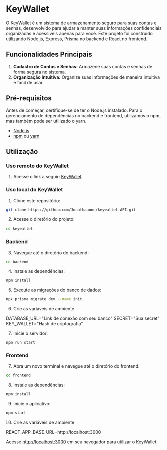 # KeyWallet

O KeyWallet é um sistema de armazenamento seguro para suas contas e senhas, desenvolvido para ajudar a manter suas informações confidenciais organizadas e acessíveis apenas para você. Este projeto foi construído utilizando Node.js, Express, Prisma no backend e React no frontend.

## Funcionalidades Principais

1. **Cadastro de Contas e Senhas:** Armazene suas contas e senhas de forma segura no sistema.
2. **Organização Intuitiva:** Organize suas informações de maneira intuitiva e fácil de usar.

## Pré-requisitos

Antes de começar, certifique-se de ter o Node.js instalado. Para o gerenciamento de dependências no backend e frontend, utilizamos o npm, mas também pode ser utilizado o yarn.

- [Node.js](https://nodejs.org/)
- [npm](https://www.npmjs.com/) ou [yarn](https://yarnpkg.com/)

## Utilização

### Uso remoto do KeyWallet

1. Acesse o link a seguir: [KeyWallet](https://keywallet.vercel.app/)

### Uso local do KeyWallet

1. Clone este repositório:

```bash
git clone https://github.com/Jonathaannn/keywallet-API.git
```

2. Acesse o diretório do projeto:

```bash
cd keywallet
```

### Backend

3. Navegue até o diretório do backend:

```bash
cd backend
```

4. Instale as dependências:

```bash
npm install
```

5. Execute as migrações do banco de dados:

```bash
npx prisma migrate dev --name init
```

6. Crie as variáveis de ambiente

DATABASE_URL="Link de conexão com seu banco"
SECRET="Sua secret"
KEY_WALLET="Hash de criptografia"

7. Inicie o servidor:

```bash
npm run start
```

### Frontend

7. Abra um novo terminal e navegue até o diretório do frontend:

```bash
cd frontend
```

8. Instale as dependências:

```bash
npm install
```

9. Inicie o aplicativo:

```bash
npm start
```

10. Crie as variáveis de ambiente

REACT_APP_BASE_URL=http://localhost:3000

Acesse [http://localhost:3000](http://localhost:3000) em seu navegador para utilizar o KeyWallet.
